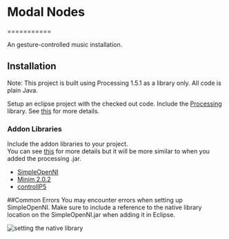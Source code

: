 # Modal Nodes
===========

An gesture-controlled music installation.

## Installation
Note: This project is built using Processing 1.5.1 as a library only.  All code is plain Java.

Setup an eclipse project with the checked out code.
Include the [Processing](http://processing.org) library.  See [this](http://processing.org/learning/eclipse/) for more details.


### Addon Libraries
Include the addon libraries to your project.  
You can see [this](http://wiki.processing.org/w/How_to_Install_a_Contributed_Library) for more details but it will be more similar to when you added the processing .jar.


* [SimpleOpenNI](https://code.google.com/p/simple-openni/)
* [Minim 2.0.2](http://code.compartmental.net/tools/minim/)
* [controlIP5](http://www.sojamo.de/libraries/controlP5/)


##Common Errors
You may encounter errors when setting up SimpleOpenNI.
Make sure to include a reference to the native library location on the SimpleOpenNI.jar when adding it in Eclipse.

![setting the native library](https://raw.github.com/cmuellerrr/modal-nodes/master/resources/images/openni_native_lib.png)
